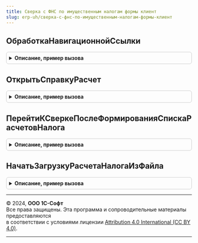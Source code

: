 ```yaml
---
title: Сверка с ФНС по имущественным налогам формы клиент
slug: erp-uh/сверка-с-фнс-по-имущественным-налогам-формы-клиент
---
```



## ОбработкаНавигационнойСсылки
<details style="margin: 1em 0; padding: 0.5em; border: 1px solid #ccc; border-radius: 6px;">

<summary style="font-weight: bold; cursor: pointer;">Описание, пример вызова</summary>

```bsl

// Процедура-обработчик нажатия навигационных ссылок в формах сверки расчета.
//
// Параметры:
//  Форма - ФормаКлиентскогоПриложения - форма, в которой есть навигационная ссылка
//  НавигационнаяСсылка - Строка
//  СтандартнаяОбработка - Булево - признак стандартной обработки нажатия навигационной ссылки
Процедура ОбработкаНавигационнойСсылки(Форма, НавигационнаяСсылка, СтандартнаяОбработка) Экспорт
```

Пример вызова
```bsl
СверкаСФНСПоИмущественнымНалогамФормыКлиент.ОбработкаНавигационнойСсылки(Форма, НавигационнаяСсылка, СтандартнаяОбработка) 
```
</details>

## ОткрытьСправкуРасчет
<details style="margin: 1em 0; padding: 0.5em; border: 1px solid #ccc; border-radius: 6px;">

<summary style="font-weight: bold; cursor: pointer;">Описание, пример вызова</summary>

```bsl

// Открыть справку расчет.
//
// Параметры:
//  Форма - ФормаКлиентскогоПриложения - форма, из которой требуется открыть справку-расчет налога
//  Организация - СправочникСсылка.Организации
//  Налог - ПеречислениеСсылка.ВидыИмущественныхНалогов
//  НалоговыйПериод - Дата - любая дата в налоговом периоде, за который нужно открыть справку-расчет
//  КодыНалоговыхОрганов - Массив из Строка- коды налоговых органов, по которым будет отобран отчет
//
Процедура ОткрытьСправкуРасчет(Форма, Организация, Налог, НалоговыйПериод, КодыНалоговыхОрганов) Экспорт
```

Пример вызова
```bsl
СверкаСФНСПоИмущественнымНалогамФормыКлиент.ОткрытьСправкуРасчет(Форма, Организация, Налог, НалоговыйПериод, КодыНалоговыхОрганов) 
```
</details>

## ПерейтиКСверкеПослеФормированияСпискаРасчетовНалога
<details style="margin: 1em 0; padding: 0.5em; border: 1px solid #ccc; border-radius: 6px;">

<summary style="font-weight: bold; cursor: pointer;">Описание, пример вызова</summary>

```bsl

// Обработчик события после формирования списка расчетов из сообщения ФНС или из отдельного файла
//
// Параметры:
//  Форма							 - ФормаКлиентскогоПриложения - форма, из которой открывается сообщение или файл
//  СписокРасчетов					 - СписокЗначений из Структура - список расчетов, содержащийся в файлах сообщения или в отдельном файле
//                                     (см. СверкаСФНСПоИмущественнымНалогамФормыВызовСервера.СписокРасчетовИзСообщения)
//  ОповещениеПослеПереходаКСверке	 - ОписаниеОповещения - оповещение, которое будет вызвано после открытия сверки
//
Процедура ПерейтиКСверкеПослеФормированияСпискаРасчетовНалога(Форма, СписокРасчетов, ОповещениеПослеПереходаКСверке = Неопределено) Экспорт
```

Пример вызова
```bsl
СверкаСФНСПоИмущественнымНалогамФормыКлиент.ПерейтиКСверкеПослеФормированияСпискаРасчетовНалога(Форма, СписокРасчетов, ОповещениеПослеПереходаКСверке);
```
</details>

## НачатьЗагрузкуРасчетаНалогаИзФайла
<details style="margin: 1em 0; padding: 0.5em; border: 1px solid #ccc; border-radius: 6px;">

<summary style="font-weight: bold; cursor: pointer;">Описание, пример вызова</summary>

```bsl

// Обработчик начала выбора файла с расчетом налога.
//
// Параметры:
//  Форма - ФормаКлиентскогоПриложения - форма, из которой открывается файл с расчетом.
//  ОповещениеПослеЗагрузкиФайла - ОписаниеОповещения - оповещение, которое будет вызвано после помещения файла на сервер.
//  Налог - ПеречислениеСсылка.ВидыИмущественныхНалогов - налог, по которому нужно открыть файл с расчетом ФНС
//          Если не указан, то может быть выбран файл с любым имущественным налогом.
//  ПериодСобытия - Дата - период события из списка задач (указывается в том случае, если файл загружается из задачи сверки).
//
Процедура НачатьЗагрузкуРасчетаНалогаИзФайла(Форма, ОповещениеПослеЗагрузкиФайла, Налог = Неопределено, ПериодСобытия = '00010101') Экспорт
```

Пример вызова
```bsl
СверкаСФНСПоИмущественнымНалогамФормыКлиент.НачатьЗагрузкуРасчетаНалогаИзФайла(Форма, ОповещениеПослеЗагрузкиФайла, Налог, ПериодСобытия);
```
</details>

---

© 2024, **ООО 1С-Софт**  
Все права защищены. Эта программа и сопроводительные материалы предоставляются  
в соответствии с условиями лицензии [Attribution 4.0 International (CC BY 4.0)](https://creativecommons.org/licenses/by/4.0/legalcode).

---
